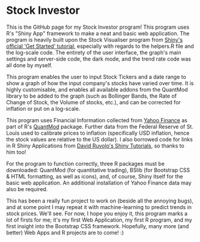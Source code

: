 # **Stock Investor**
This is the GitHub page for my Stock Investor program! This program uses R's "Shiny App" framework to make a neat and basic web application. The program is heavily built upon the Stock Visualiser program from 
[Shiny's official 'Get Started' tutorial]("https://shiny.posit.co/r/getstarted/shiny-basics/lesson6/), especially with regards to the helpers.R file and the log-scale code. The entirety of the user interface,
the graph's main settings and server-side code, the dark mode, and the trend rate code was all done by myself.

This program enables the user to input Stock Tickers and a date range to show a graph of how the input company's stocks have varied over time. It is highly customisable, and enables all available addons 
from the QuantMod library to be added to the graph (such as Bollinger Bands, the Rate of Change of Stock, the Volume of stocks, etc.), and can be corrected for inflation or put on a log-scale.

This program uses Financial Information collected from [Yahoo Finance](https://finance.yahoo.com/lookup/) as part of R's [QuantMod](https://www.quantmod.com/) package. Further data from the Federal Reserve of
St. Louis used to calibrate prices to inflation (specifically USD inflation, hence the stock values are relative to the US dollar). I also borrowed code for links in R Shiny Applications from [David Ruvolo's Shiny Tutorials](https://davidruvolo51.github.io/shinytutorials/tutorials/shiny-link/), so thanks to him too!

For the program to function correctly, three R packages must be downloaded: QuantMod (for quantitative trading), BSlib (for Bootstrap CSS & HTML formatting, as well as icons), and, of course, Shiny itself for the 
basic web application. An additional installation of Yahoo Finance data may also be required.

This has been a really fun project to work on (beside all the annoying bugs), and at some point I may repeat it with machine-learning to predict trends in stock prices. We'll see. For now, I hope you enjoy it, 
this program marks a lot of firsts for me; it's my first Web Application, my first R program, and my first insight into the Bootstrap CSS framework. Hopefully, many more (and better) Web Apps and R projects are to come! :)

